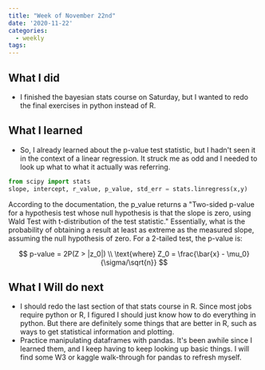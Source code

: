 ```yaml
---
title: "Week of November 22nd"
date: '2020-11-22'
categories:
  - weekly
tags:
---
```


## What I did

- I finished the bayesian stats course on Saturday, but I wanted to redo the final exercises in python instead of R.

## What I learned

- So, I already learned about the p-value test statistic, but I hadn't seen it in the context of a linear regression. It struck me as odd and I needed to look up what to what it actually was referring.

```python
from scipy import stats
slope, intercept, r_value, p_value, std_err = stats.linregress(x,y)
```

According to the documentation, the p_value returns a "Two-sided p-value for a hypothesis test whose null hypothesis is that the slope is zero, using Wald Test with t-distribution of the test statistic." Essentially, what is the probability of obtaining a result at least as extreme as the measured slope, assuming the null hypothesis of zero. For a 2-tailed test, the p-value is:

$$
p-value = 2P(Z > |z_0|) \\
\text{where} Z_0 = \frac{\bar{x} - \mu_0}{\sigma/\sqrt{n}}
$$

## What I Will do next

- I should redo the last section of that stats course in R. Since most jobs require python or R, I figured I should just know how to do everything in python. But there are definitely some things that are better in R, such as ways to get statistical information and plotting.
- Practice manipulating dataframes with pandas. It's been awhile since I learned them, and I keep having to keep looking up basic things. I will find some W3 or kaggle walk-through for pandas to refresh myself.
